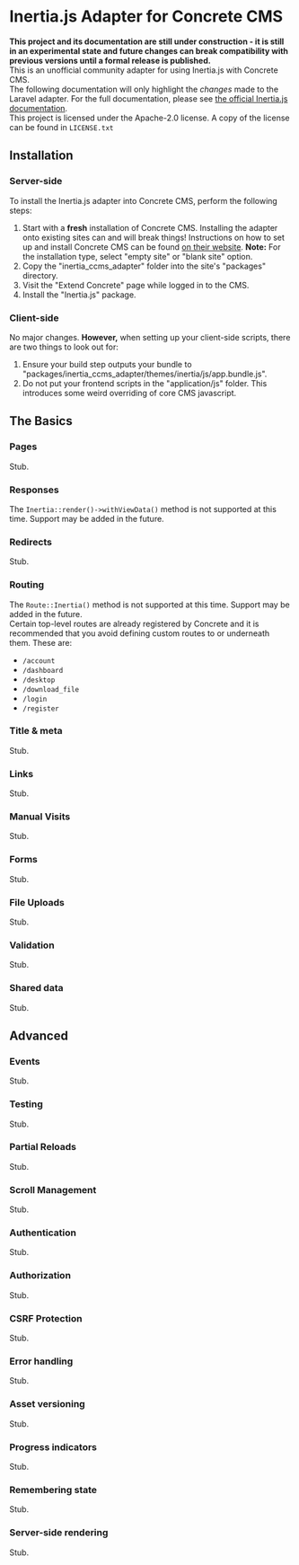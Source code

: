 # Inertia.js Adapter for Concrete CMS
**This project and its documentation are still under construction - it is still in an experimental state and future changes can break compatibility with previous versions until a formal release is published.**  
This is an unofficial community adapter for using Inertia.js with Concrete CMS.  
The following documentation will only highlight the _changes_ made to the Laravel adapter. For the full documentation, please see [the official Inertia.js documentation](https://inertiajs.com/).  
This project is licensed under the Apache-2.0 license. A copy of the license can be found in `LICENSE.txt`

## Installation

### Server-side
To install the Inertia.js adapter into Concrete CMS, perform the following steps:  
1. Start with a **fresh** installation of Concrete CMS. Installing the adapter onto existing sites can and will break things! Instructions on how to set up and install Concrete CMS can be found [on their website](https://documentation.concretecms.org/9-x/developers/introduction/installing-concrete-cms). **Note:** For the installation type, select "empty site" or "blank site" option.
2. Copy the "inertia_ccms_adapter" folder into the site's "packages" directory.
3. Visit the "Extend Concrete" page while logged in to the CMS.
4. Install the "Inertia.js" package.

### Client-side
No major changes. **However,** when setting up your client-side scripts, there are two things to look out for:
1. Ensure your build step outputs your bundle to "packages/inertia_ccms_adapter/themes/inertia/js/app.bundle.js".
2. Do not put your frontend scripts in the "application/js" folder. This introduces some weird overriding of core CMS javascript.

## The Basics

### Pages
Stub.

### Responses
The `Inertia::render()->withViewData()` method is not supported at this time. Support may be added in the future.

### Redirects
Stub.

### Routing
The `Route::Inertia()` method is not supported at this time. Support may be added in the future.  
Certain top-level routes are already registered by Concrete and it is recommended that you avoid defining custom routes to or underneath them. These are:  
* `/account`
* `/dashboard`
* `/desktop`
* `/download_file`
* `/login`
* `/register`

### Title & meta
Stub.

### Links
Stub.

### Manual Visits
Stub.

### Forms
Stub.

### File Uploads
Stub.

### Validation
Stub.

### Shared data
Stub.

## Advanced

### Events
Stub.

### Testing
Stub.

### Partial Reloads
Stub.

### Scroll Management
Stub.

### Authentication
Stub.

### Authorization
Stub.

### CSRF Protection
Stub.

### Error handling
Stub.

### Asset versioning
Stub.

### Progress indicators
Stub.

### Remembering state
Stub.

### Server-side rendering
Stub.

